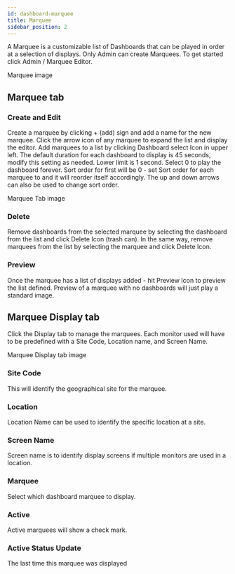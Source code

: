 ```yaml
---
id: dashboard-marquee
title: Marquee
sidebar_position: 2
---
```



A Marquee is a customizable list of Dashboards that can be played in order at a selection of displays.  Only Admin can create Marquees.
To get started click Admin / Marquee Editor.

Marquee image

## Marquee tab

### Create and Edit
Create a marquee by clicking + (add) sign and add a name for the new marquee.
Click the arrow icon of any marquee to expand the list and display the editor.
Add marquees to a list by clicking Dashboard select Icon in upper left.
The default duration for each dashboard to display is 45 seconds, modify this setting as needed.  Lower limit is 1 second.  Select 0 to play the dashboard forever.
Sort order for first will be 0 - set Sort order for each marquee to and it will reorder itself accordingly.  The up and down arrows can also be used to change sort order.


Marquee Tab image

### Delete
Remove dashboards from the selected marquee by selecting the dashboard from the list and click Delete Icon (trash can).
In the same way, remove marquees from the list by selecting the marquee and click Delete Icon.
 
### Preview
Once the marquee has a list of displays added - hit Preview Icon to preview the list defined.
Preview of a marquee with no dashboards will just play a standard image.
 

## Marquee Display tab
Click the Display tab to manage the marquees.  Each monitor used will have to be predefined with a Site Code, Location name, and Screen Name.

Marquee Display tab image

### Site Code
This will identify the geographical site for the marquee.
 
### Location
Location Name can be used to identify the specific location at a site.
 
### Screen Name
Screen name is to identify display screens if multiple monitors are used in a location.
 
### Marquee
Select which dashboard marquee to display.
 
### Active
Active marquees will show a check mark.
 
### Active Status Update
The last time this marquee was displayed

